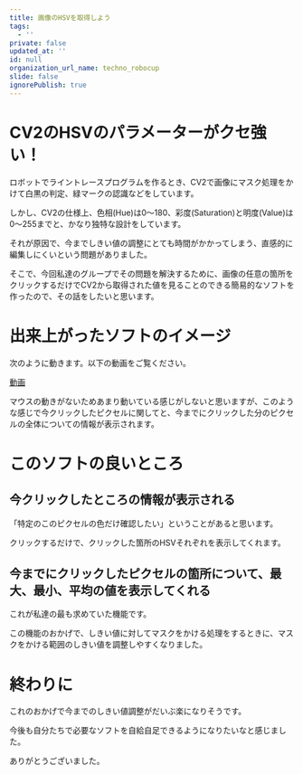 ```yaml
---
title: 画像のHSVを取得しよう
tags:
  - ''
private: false
updated_at: ''
id: null
organization_url_name: techno_robocup
slide: false
ignorePublish: true
---
```

# CV2のHSVのパラメーターがクセ強い！
ロボットでライントレースプログラムを作るとき、CV2で画像にマスク処理をかけて白黒の判定、緑マークの認識などをしています。

しかし、CV2の仕様上、色相(Hue)は0〜180、彩度(Saturation)と明度(Value)は0〜255までと、かなり独特な設計をしています。

それが原因で、今までしきい値の調整にとても時間がかかってしまう、直感的に編集しにくいという問題がありました。

そこで、今回私達のグループでその問題を解決するために、画像の任意の箇所をクリックするだけでCV2から取得された値を見ることのできる簡易的なソフトを作ったので、その話をしたいと思います。

# 出来上がったソフトのイメージ
次のように動きます。以下の動画をご覧ください。

[動画](http://techno-robocup.github.io/assets/images/Screencast%20from%202025-09-15%2013-44-15.webm)

マウスの動きがないためあまり動いている感じがしないと思いますが、このような感じで今クリックしたピクセルに関してと、今までにクリックした分のピクセルの全体についての情報が表示されます。

# このソフトの良いところ
## 今クリックしたところの情報が表示される
「特定のこのピクセルの色だけ確認したい」ということがあると思います。

クリックするだけで、クリックした箇所のHSVそれぞれを表示してくれます。

## 今までにクリックしたピクセルの箇所について、最大、最小、平均の値を表示してくれる
これが私達の最も求めていた機能です。

この機能のおかげで、しきい値に対してマスクをかける処理をするときに、マスクをかける範囲のしきい値を調整しやすくなりました。

# 終わりに
これのおかげで今までのしきい値調整がだいぶ楽になりそうです。

今後も自分たちで必要なソフトを自給自足できるようになりたいなと感じました。

ありがとうございました。